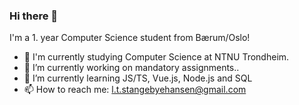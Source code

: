 ### Hi there 👋

I'm a 1. year Computer Science student from Bærum/Oslo!


- :school: I'm currently studying Computer Science at NTNU Trondheim.
- 🔭 I’m currently working on mandatory assignments..
- 🌱 I’m currently learning JS/TS, Vue.js, Node.js and SQL
- 📫 How to reach me: l.t.stangebyehansen@gmail.com
